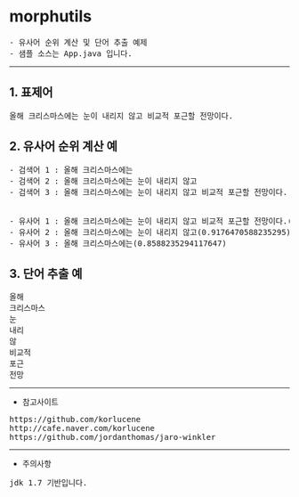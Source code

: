 # morphutils

<pre>
- 유사어 순위 계산 및 단어 추출 예제
- 샘플 소스는 App.java 입니다.
</pre>

<hr />

## 1. 표제어

<pre>
올해 크리스마스에는 눈이 내리지 않고 비교적 포근할 전망이다.
</pre>

## 2. 유사어 순위 계산 예

<pre>
- 검색어 1 : 올해 크리스마스에는
- 검색어 2 : 올해 크리스마스에는 눈이 내리지 않고
- 검색어 3 : 올해 크리스마스에는 눈이 내리지 않고 비교적 포근할 전망이다.


- 유사어 1 : 올해 크리스마스에는 눈이 내리지 않고 비교적 포근할 전망이다.(1.0)
- 유사어 2 : 올해 크리스마스에는 눈이 내리지 않고(0.9176470588235295)
- 유사어 3 : 올해 크리스마스에는(0.8588235294117647)
</pre>


## 3. 단어 추출 예

<pre>
올해
크리스마스
눈
내리
않
비교적
포근
전망
</pre>


<hr />

* 참고사이트

<pre>
https://github.com/korlucene
http://cafe.naver.com/korlucene
https://github.com/jordanthomas/jaro-winkler
</pre>

<hr />

* 주의사항

<pre>
jdk 1.7 기반입니다.
</pre>
